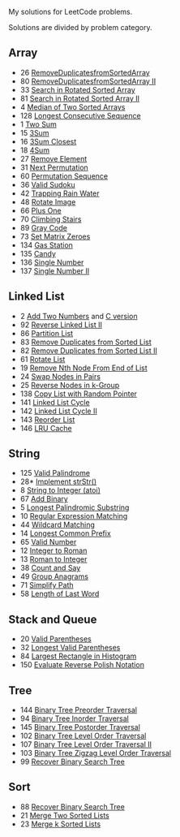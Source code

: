 My solutions for LeetCode problems.

Solutions are divided by problem category.

## Array

- 26 [RemoveDuplicatesfromSortedArray](https://github.com/Iamnvincible/myleetcode/blob/master/Array/Solution_26.h)
- 80 [RemoveDuplicatesfromSortedArray II](https://github.com/Iamnvincible/myleetcode/blob/master/Array/Solution_80.h)
- 33 [Search in Rotated Sorted Array](https://github.com/Iamnvincible/myleetcode/blob/master/Array/Solution_33.h)
- 81 [Search in Rotated Sorted Array II](https://github.com/Iamnvincible/myleetcode/blob/master/Array/Solution_81.h)
- 4 [Median of Two Sorted Arrays](https://github.com/Iamnvincible/myleetcode/blob/master/Array/Solution_4.h)
- 128 [Longest Consecutive Sequence](https://github.com/Iamnvincible/myleetcode/blob/master/Array/Solution_128.hpp)
- 1 [Two Sum](https://github.com/Iamnvincible/myleetcode/blob/master/Array/Solution_1.h)
- 15 [3Sum](https://github.com/Iamnvincible/myleetcode/blob/master/Array/Solution_15.hpp)
- 16 [3Sum Closest](https://github.com/Iamnvincible/myleetcode/blob/master/Array/Solution_16.hpp)
- 18 [4Sum](https://github.com/Iamnvincible/myleetcode/blob/master/Array/Solution_18.hpp)
- 27 [Remove Element](https://github.com/Iamnvincible/myleetcode/blob/master/Array/Solution_27.hpp)
- 31 [Next Permutation](https://github.com/Iamnvincible/myleetcode/blob/master/Array/Solution_31.hpp)
- 60 [Permutation Sequence](https://github.com/Iamnvincible/myleetcode/blob/master/Array/Solution_60.hpp)
- 36 [Valid Sudoku](https://github.com/Iamnvincible/myleetcode/blob/master/Array/Solution_36.hpp)
- 42 [Trapping Rain Water](https://github.com/Iamnvincible/myleetcode/blob/master/Array/Solution_42.hpp)
- 48 [Rotate Image](https://github.com/Iamnvincible/myleetcode/blob/master/Array/Solution_48.hpp)
- 66 [Plus One](https://github.com/Iamnvincible/myleetcode/blob/master/Array/Solution_66.hpp)
- 70 [Climbing Stairs](https://github.com/Iamnvincible/myleetcode/blob/master/Array/Solution_70.hpp)
- 89 [Gray Code](https://github.com/Iamnvincible/myleetcode/blob/master/Array/Solution_89.hpp)
- 73 [Set Matrix Zeroes](https://github.com/Iamnvincible/myleetcode/blob/master/Array/Solution_73.hpp)
- 134 [Gas Station](https://github.com/Iamnvincible/myleetcode/blob/master/Array/Solution_134.hpp)
- 135 [Candy](https://github.com/Iamnvincible/myleetcode/blob/master/Array/Solution_135.hpp)
- 136 [Single Number](https://github.com/Iamnvincible/myleetcode/blob/master/Array/Solution_136.hpp)
- 137 [Single Number II](https://github.com/Iamnvincible/myleetcode/blob/master/Array/Solution_137.hpp)

## Linked List

- 2 [Add Two Numbers](https://github.com/Iamnvincible/myleetcode/blob/master/LinkedList/Solution_2.hpp) and [C version](https://github.com/Iamnvincible/myleetcode/blob/master/LinkedList/Solution_2.h)
- 92 [Reverse Linked List II](https://github.com/Iamnvincible/myleetcode/blob/master/LinkedList/Solution_92.hpp)
- 86 [Partition List](https://github.com/Iamnvincible/myleetcode/blob/master/LinkedList/Solution_86.hpp)
- 83 [Remove Duplicates from Sorted List](https://github.com/Iamnvincible/myleetcode/blob/master/LinkedList/Solution_83.hpp)
- 82 [Remove Duplicates from Sorted List II](https://github.com/Iamnvincible/myleetcode/blob/master/LinkedList/Solution_82.hpp)
- 61 [Rotate List](https://github.com/Iamnvincible/myleetcode/blob/master/LinkedList/Solution_61.hpp)
- 19 [Remove Nth Node From End of List](https://github.com/Iamnvincible/myleetcode/blob/master/LinkedList/Solution_19.hpp)
- 24 [Swap Nodes in Pairs](https://github.com/Iamnvincible/myleetcode/blob/master/LinkedList/Solution_24.hpp)
- 25 [Reverse Nodes in k-Group](https://github.com/Iamnvincible/myleetcode/blob/master/LinkedList/Solution_25.hpp)
- 138 [Copy List with Random Pointer](https://github.com/Iamnvincible/myleetcode/blob/master/LinkedList/Solution_138.hpp)
- 141 [Linked List Cycle](https://github.com/Iamnvincible/myleetcode/blob/master/LinkedList/Solution_141.hpp)
- 142 [Linked List Cycle II](https://github.com/Iamnvincible/myleetcode/blob/master/LinkedList/Solution_142.hpp)
- 143 [Reorder List](https://github.com/Iamnvincible/myleetcode/blob/master/LinkedList/Solution_143.hpp)
- 146 [LRU Cache](https://github.com/Iamnvincible/myleetcode/blob/master/LinkedList/Solution_146.hpp)

## String

- 125 [Valid Palindrome](https://github.com/Iamnvincible/myleetcode/blob/master/String/Solution_125.hpp)
- 28\* [Implement strStr()](https://github.com/Iamnvincible/myleetcode/blob/master/String/Solution_28.hpp)
- 8 [String to Integer (atoi)](https://github.com/Iamnvincible/myleetcode/blob/master/String/Solution_8.hpp)
- 67 [Add Binary](https://github.com/Iamnvincible/myleetcode/blob/master/String/Solution_67.hpp)
- 5 [Longest Palindromic Substring](https://github.com/Iamnvincible/myleetcode/blob/master/String/Solution_5.hpp)
- 10 [Regular Expression Matching](https://github.com/Iamnvincible/myleetcode/blob/master/String/Solution_10.hpp)
- 44 [Wildcard Matching](https://github.com/Iamnvincible/myleetcode/blob/master/String/Solution_44.hpp)
- 14 [Longest Common Prefix](https://github.com/Iamnvincible/myleetcode/blob/master/String/Solution_14.hpp)
- 65 [Valid Number](https://github.com/Iamnvincible/myleetcode/blob/master/String/Solution_65.hpp)
- 12 [Integer to Roman](https://github.com/Iamnvincible/myleetcode/blob/master/String/Solution_12.hpp)
- 13 [Roman to Integer](https://github.com/Iamnvincible/myleetcode/blob/master/String/Solution_13.hpp)
- 38 [Count and Say](https://github.com/Iamnvincible/myleetcode/blob/master/String/Solution_18.hpp)
- 49 [Group Anagrams](https://github.com/Iamnvincible/myleetcode/blob/master/String/Solution_49.hpp)
- 71 [Simplify Path](https://github.com/Iamnvincible/myleetcode/blob/master/String/Solution_71.hpp)
- 58 [Length of Last Word](https://github.com/Iamnvincible/myleetcode/blob/master/String/Solution_58.hpp)

## Stack and Queue

- 20 [Valid Parentheses](https://github.com/Iamnvincible/myleetcode/blob/master/Stack_Queue/Solution_20.hpp)
- 32 [Longest Valid Parentheses](https://github.com/Iamnvincible/myleetcode/blob/master/Stack_Queue/Solution_32.hpp)
- 84 [Largest Rectangle in Histogram](https://github.com/Iamnvincible/myleetcode/blob/master/Stack_Queue/Solution_84.hpp)
- 150 [Evaluate Reverse Polish Notation](https://github.com/Iamnvincible/myleetcode/blob/master/Stack_Queue/Solution_150.hpp)

## Tree

- 144 [Binary Tree Preorder Traversal](https://github.com/Iamnvincible/myleetcode/blob/master/Tree/Solution_144.hpp)
- 94 [Binary Tree Inorder Traversal](https://github.com/Iamnvincible/myleetcode/blob/master/Tree/Solution_94.hpp)
- 145 [Binary Tree Postorder Traversal](https://github.com/Iamnvincible/myleetcode/blob/master/Tree/Solution_145.hpp)
- 102 [Binary Tree Level Order Traversal](https://github.com/Iamnvincible/myleetcode/blob/master/Tree/Solution_102.hpp)
- 107 [Binary Tree Level Order Traversal II](https://github.com/Iamnvincible/myleetcode/blob/master/Tree/Solution_107.hpp)
- 103 [Binary Tree Zigzag Level Order Traversal](https://github.com/Iamnvincible/myleetcode/blob/master/Tree/Solution_103.hpp)
- 99 [Recover Binary Search Tree](https://github.com/Iamnvincible/myleetcode/blob/master/Tree/Solution_99.hpp)

## Sort

- 88 [Recover Binary Search Tree](https://github.com/Iamnvincible/myleetcode/blob/master/Sort/Solution_88.hpp)
- 21 [Merge Two Sorted Lists](https://github.com/Iamnvincible/myleetcode/blob/master/Sort/Solution_21.hpp)
- 23 [Merge k Sorted Lists](https://github.com/Iamnvincible/myleetcode/blob/master/Sort/Solution_23.hpp)
